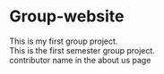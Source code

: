 # Group-website
This is my first group project.<br>
This is the first semester group project.<br>
contributor name in the about us page
